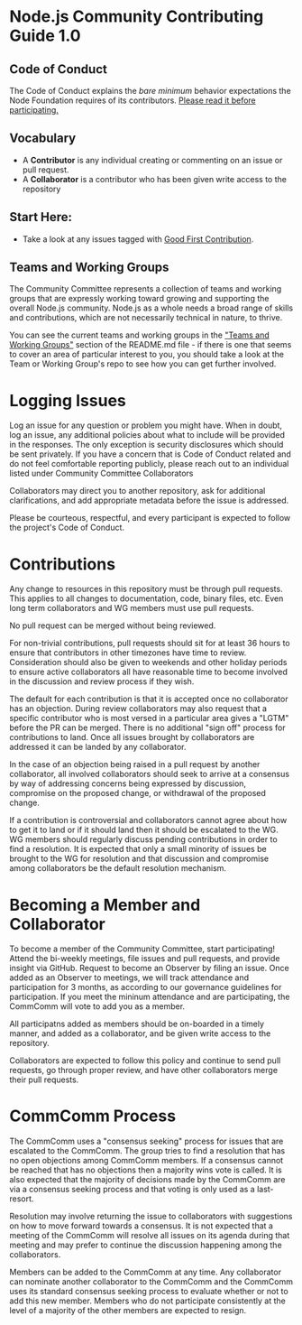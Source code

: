 # Node.js Community Contributing Guide 1.0

## Code of Conduct

The Code of Conduct explains the *bare minimum* behavior
expectations the Node Foundation requires of its contributors.
[Please read it before participating.](https://github.com/nodejs/node/blob/master/CODE_OF_CONDUCT.md)

## Vocabulary

* A **Contributor** is any individual creating or commenting on an issue or pull request.
* A **Collaborator** is a contributor who has been given write access to the repository

## Start Here:

- Take a look at any issues tagged with [Good First Contribution](https://github.com/nodejs/community-committee/issues?q=is%3Aopen+is%3Aissue+label%3A%22good+first+contribution%22).

## Teams and Working Groups
The Community Committee represents a collection of teams and working groups that are expressly working toward growing and supporting the overall Node.js community. Node.js as a whole needs a broad range of skills and contributions, which are not necessarily technical in nature, to thrive.

You can see the current teams and working groups in the ["Teams and Working Groups"](https://github.com/nodejs/community-committee#current-teams-and-working-groups) section of the README.md file - if there is one that seems to cover an area of particular interest to you, you should take a look at the Team or Working Group's repo to see how you can get further involved.

# Logging Issues

Log an issue for any question or problem you might have. When in doubt, log an issue,
any additional policies about what to include will be provided in the responses. The only
exception is security disclosures which should be sent privately. If you have a concern that is Code
of Conduct related and do not feel comfortable reporting publicly, please reach out to an individual listed under Community Committee Collaborators

Collaborators may direct you to another repository, ask for additional clarifications, and
add appropriate metadata before the issue is addressed.

Please be courteous, respectful, and every participant is expected to follow the
project's Code of Conduct.

# Contributions

Any change to resources in this repository must be through pull requests. This applies to all changes
to documentation, code, binary files, etc. Even long term collaborators and WG members must use
pull requests.

No pull request can be merged without being reviewed.

For non-trivial contributions, pull requests should sit for at least 36 hours to ensure that
contributors in other timezones have time to review. Consideration should also be given to
weekends and other holiday periods to ensure active collaborators all have reasonable time to
become involved in the discussion and review process if they wish.

The default for each contribution is that it is accepted once no collaborator has an objection.
During review collaborators may also request that a specific contributor who is most versed in a
particular area gives a "LGTM" before the PR can be merged. There is no additional "sign off"
process for contributions to land. Once all issues brought by collaborators are addressed it can
be landed by any collaborator.

In the case of an objection being raised in a pull request by another collaborator, all involved
collaborators should seek to arrive at a consensus by way of addressing concerns being expressed
by discussion, compromise on the proposed change, or withdrawal of the proposed change.

If a contribution is controversial and collaborators cannot agree about how to get it to land
or if it should land then it should be escalated to the WG. WG members should regularly
discuss pending contributions in order to find a resolution. It is expected that only a
small minority of issues be brought to the WG for resolution and that discussion and
compromise among collaborators be the default resolution mechanism.

# Becoming a Member and Collaborator

To become a member of the Community Committee, start participating! Attend the bi-weekly meetings, 
file issues and pull requests, and provide insight via GitHub. Request to become an Observer by 
filing an issue. Once added as an Observer to meetings, we will track attendance and participation 
for 3 months, as according to our governance guidelines for participation. If you meet the mininum 
attendance and are participating, the CommComm will vote to add you as a member.

All participatns added as members should be on-boarded in a timely manner,
and added as a collaborator, and be given write access to the repository.

Collaborators are expected to follow this policy and continue to send pull requests, go through
proper review, and have other collaborators merge their pull requests.

# CommComm Process

The CommComm uses a "consensus seeking" process for issues that are escalated to the CommComm.
The group tries to find a resolution that has no open objections among CommComm members.
If a consensus cannot be reached that has no objections then a majority wins vote
is called. It is also expected that the majority of decisions made by the CommComm are via
a consensus seeking process and that voting is only used as a last-resort.

Resolution may involve returning the issue to collaborators with suggestions on how to
move forward towards a consensus. It is not expected that a meeting of the CommComm
will resolve all issues on its agenda during that meeting and may prefer to continue
the discussion happening among the collaborators.

Members can be added to the CommComm at any time. Any collaborator can nominate another collaborator
to the CommComm and the CommComm uses its standard consensus seeking process to evaluate whether or
not to add this new member. Members who do not participate consistently at the level of
a majority of the other members are expected to resign.
